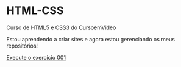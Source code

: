 # HTML-CSS
 Curso de HTML5 e CSS3 do CursoemVideo 
 
Estou aprendendo a criar sites e agora estou gerenciando os meus repositórios!

<a href="https://levikimura77.github.io/HTML-CSS/Exercícios/ex001/index.html" target="_blank" rel="external">Execute o exercício 001</a>